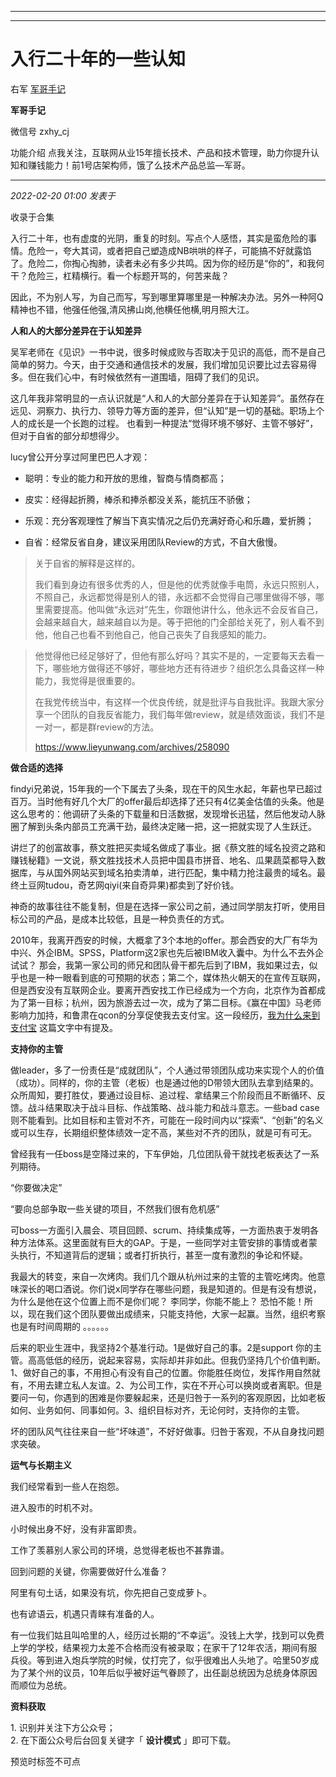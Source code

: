 ----------------------------------------
----------------------------------------
#  入行二十年的一些认知

右军  [ 军哥手记 ](javascript:void\(0\);)

**军哥手记** ![]()

微信号 zxhy_cj

功能介绍 点我关注，互联网从业15年擅长技术、产品和技术管理，助力你提升认知和赚钱能力！前1号店架构师，饿了么技术产品总监—军哥。

____

_2022-02-20 01:00_ _发表于_

收录于合集

入行二十年，也有虚度的光阴，重复的时刻。写点个人感悟，其实是蛮危险的事情。危险一，夸大其词，或者把自己塑造成NB哄哄的样子，可能搞不好就露馅了。危险二，你掏心掏肺，读者未必有多少共鸣。因为你的经历是“你的”，和我何干？危险三，杠精横行。看一个标题开骂的，何苦来哉？

  

因此，不为别人写，为自己而写，写到哪里算哪里是一种解决办法。另外一种阿Q精神也不错，他强任他强,清风拂山岗,他横任他横,明月照大江。

  

 **人和人的大部分差异在于认知差异**

吴军老师在《见识》一书中说，很多时候成败与否取决于见识的高低，而不是自己简单的努力。今天，由于交通和通信技术的发展，我们增加见识要比过去容易得多。但在我们心中，有时候依然有一道围墙，阻碍了我们的见识。

  

这几年我非常明显的一点认识就是“人和人的大部分差异在于认知差异”。虽然存在远见、洞察力、执行力、领导力等方面的差异，但“认知”是一切的基础。职场上个人的成长是一个长跑的过程。
也看到一种提法“觉得环境不够好、主管不够好”，但对于自省的部分却想得少。

  

lucy曾公开分享过阿里巴巴人才观：

  * 聪明：专业的能力和开放的思维，智商与情商都高；

  * 皮实：经得起折腾，棒杀和捧杀都没关系，能抗压不骄傲；

  * 乐观：充分客观理性了解当下真实情况之后仍充满好奇心和乐趣，爱折腾；

  * 自省：经常反省自身，建议采用团队Review的方式，不自大傲慢。

> 关于自省的解释是这样的。
>
>
> 我们看到身边有很多优秀的人，但是他的优秀就像手电筒，永远只照别人，不照自己，永远都觉得是别人的错，永远都不会觉得自己哪里做得不够，哪里需要提高。他叫做“永远对”先生，你跟他讲什么，他永远不会反省自己，会越来越自大，越来越自以为是。等于把他的门全部给关死了，别人看不到他，他自己也看不到他自己，他自己丧失了自我感知的能力。

>
> 他觉得他已经足够好了，但他有那么好吗？其实不是的，一定要每天去看一下，哪些地方做得还不够好，哪些地方还有待进步？组织怎么具备这样一种能力，我觉得是很重要的。
>
>
> 在我党传统当中，有这样一个优良传统，就是批评与自我批评。我跟大家分享一个团队的自我反省能力，我们每年做review，就是绩效面谈，我们不是一对一，都是群review的方法。
>
> https://www.lieyunwang.com/archives/258090

 **做合适的选择**

  

findyi兄弟说，15年我的一个下属去了头条，现在干的风生水起，年薪也早已超过百万。当时他有好几个大厂的offer最后却选择了还只有4亿美金估值的头条。他是这么思考的：他调研了头条的下载量和日活数据，发现增长迅猛，然后他发动人脉圈了解到头条内部员工充满干劲，最终决定赌一把，这一把就实现了人生跃迁。

  

讲烂了的创富故事，蔡文胜把买卖域名做成了事业。据《蔡文胜的域名投资之路和赚钱秘籍》一文说，蔡文胜找技术人员把中国县市拼音、地名、瓜果蔬菜都导入数据库，与从国外网站买到域名拍卖清单，进行匹配，集中精力抢注最贵的域名。最终土豆网tudou，奇艺网qiyi(来自奇异果)都卖到了好价钱。

  

神奇的故事往往不能复制，但是在选择一家公司之前，通过同学朋友打听，使用目标公司的产品，是成本比较低，且是一种负责任的方式。

  

2010年，我离开西安的时候，大概拿了3个本地的offer。那会西安的大厂有华为中兴、外企IBM。SPSS，Platform这2家也先后被IBM收入囊中。为什么不去外企试试？
那会，我第一家公司的师兄和团队骨干都先后到了IBM，我如果过去，似乎也是一种一眼看到底的可预期的状态；第二个，媒体热火朝天的在宣传互联网，但是西安没有互联网企业。要离开西安找工作已经成为一个方向，北京作为首都成为了第一目标；杭州，因为旅游去过一次，成为了第二目标。《赢在中国》马老师影响力加持，和鲁肃在qcon的分享促使我去支付宝。这一段经历，[我为什么来到支付宝](http://mp.weixin.qq.com/s?__biz=MzIxMzEzMjM5NQ==&mid=402115376&idx=1&sn=352d13535ef949e60ca2145e9a226d22&chksm=05b81e3432cf9722d8c48fe3de0dc87a844adc1cfc817c7e24a9ae7b3adf3aa731d84a25ff32&scene=21#wechat_redirect)
这篇文字中有提及。

  

  

 **支持你的主管**

做leader，多了一份责任是“成就团队”，个人通过带领团队成功来实现个人的价值（成功）。同样的，你的主管（老板）也是通过他的D带领大团队去拿到结果的。众所周知，要打胜仗，要通过设目标、追过程、拿结果三个阶段而且不断循环、反馈。战斗结果取决于战斗目标、作战策略、战斗能力和战斗意志。一些bad
case则不能看到。比如目标和主管对不齐，可能在一段时间内以“探索”、“创新”的名义或可以生存，长期组织整体绩效一定不高，某些对不齐的团队，就是可有可无。

  

曾经我有一任boss是空降过来的，下车伊始，几位团队骨干就找老板表达了一系列期待。  

“你要做决定”  

“要向总部争取一些关键的项目，不然我们很有危机感”  

可boss一方面引入晨会、项目回顾、scrum、持续集成等，一方面热衷于发明各种方法体系。这里面就有巨大的GAP。于是，一些同学对主管安排的事情或者蒙头执行，不知道背后的逻辑；或者打折执行，甚至一度有激烈的争论和怀疑。

  

我最大的转变，来自一次烤肉。我们几个跟从杭州过来的主管的主管吃烤肉。他意味深长的喝口酒说。你们说x同学存在哪些问题，我是知道的。但是有没有想说，为什么是他在这个位置上而不是你们呢？
李同学，你能不能上？ 恐怕不能！所以，现在我们这个团队要做出成绩来，只能支持他，大家一起赢。当然，组织考察也是有时间周期的 。。。。。。  

  

后来的职业生涯中，我坚持2个基准行动。1是做好自己的事。2是support
你的主管。高高低低的经历，说起来容易，实际却并非如此。但我仍坚持几个价值判断。1、做好自己的事，不用担心有没有自己的位置。你能胜任岗位，发挥作用自然就有，不用去建立私人友谊。2、为公司工作，实在不开心可以换岗或者离职。但是要问一句，你遇到的困难是你要躲起来，还是归咎于一系列的客观原因，比如老板如何、业务如何、同事如何。3、组织目标对齐，无论何时，支持你的主管。

  

坏的团队风气往往来自一些“坏味道”，不好好做事。归咎于客观，不从自身找问题求突破。  

  

 **运气与长期主义**

我们经常看到一些人在抱怨。  

进入股市的时机不对。

小时候出身不好，没有非富即贵。

工作了羡慕别人家公司的环境，总觉得老板也不甚靠谱。

回到问题的关键，你需要做好什么准备？  

阿里有句土话，如果没有坑，你先把自己变成萝卜。

也有谚语云，机遇只青睐有准备的人。

  

有一位我们姑且叫哈里的人，经历过长期的“不幸运”。没钱上大学，找到可以免费上学的学校，结果视力太差不合格而没有被录取；在家干了12年农活，期间有服兵役。等到进入炮兵学院的时候，仗打完了，似乎很难出人头地了。哈里50岁成为了某个州的议员，10年后似乎被好运气眷顾了，出任副总统因为总统身体原因而顺位为总统。

  

 **资料获取**

1\. 识别并关注下方公众号；  
2\. 在下面公众号后台回复关键字「 **设计模式** 」即可下载。

  

预览时标签不可点

